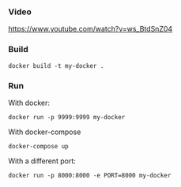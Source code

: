 ### Video

https://www.youtube.com/watch?v=ws_BtdSnZ04

### Build

```
docker build -t my-docker .
```

### Run

With docker:
```
docker run -p 9999:9999 my-docker
```

With docker-compose
```
docker-compose up
```

With a different port:
```
docker run -p 8000:8000 -e PORT=8000 my-docker
```

